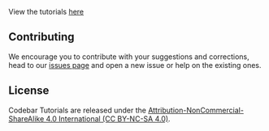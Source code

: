 View the tutorials [here](http://codebar.github.io/tutorials)

## Contributing

We encourage you to contribute with your suggestions and corrections, head to our [issues page](https://github.com/codebar/tutorials/issues) and open a new issue or help on the existing ones.

## License

Codebar Tutorials are released under the [Attribution-NonCommercial-ShareAlike 4.0 International (CC BY-NC-SA 4.0)](http://creativecommons.org/licenses/by-nc-sa/4.0/). 
